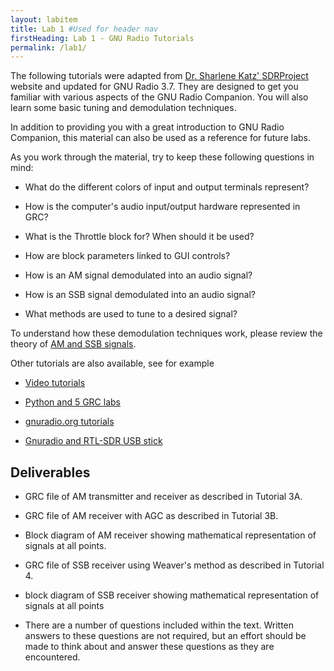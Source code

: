 ```yaml
---
layout: labitem
title: Lab 1 #Used for header nav
firstHeading: Lab 1 - GNU Radio Tutorials
permalink: /lab1/
---
```


The following tutorials were adapted from [Dr. Sharlene Katz\' SDRProject](http://www.csun.edu/~skatz/katzpage/sdr_project/sdrproject.html) website and updated for GNU Radio 3.7. They are designed to get you familiar with various aspects of the GNU Radio Companion. You will also learn some basic tuning and demodulation techniques.

In addition to providing you with a great introduction to GNU Radio Companion, this material can also be used as a reference for future labs.

As you work through the material, try to keep these following questions in mind:

- What do the different colors of input and output terminals represent?

- How is the computer's audio input/output hardware represented in GRC?
  
- What is the Throttle block for? When should it be used?
  
- How are block parameters linked to GUI controls?
  
- How is an AM signal demodulated into an audio signal?
  
- How is an SSB signal demodulated into an audio signal?
  
- What methods are used to tune to a desired signal?

To understand how these demodulation techniques work, please review the theory of [AM and SSB signals](./data/Theory_AM_SSB.pdf).

Other tutorials are also available, see for example

- [Video tutorials](http://www.ettus.com/kb/detail/software-defined-radio-usrp-and-gnu-radio-tutorial-set)

- [Python and 5 GRC labs](http://files.ettus.com/tutorials/)

- [gnuradio.org tutorials](http://gnuradio.org/redmine/projects/gnuradio/wiki/Tutorials)

- [Gnuradio and RTL-SDR USB stick](http://www.rtl-sdr.com/tutorial-creating-fm-receiver-gnuradio-rtl-sdr/?PageSpeed=noscript)

## Deliverables

- GRC file of AM transmitter and receiver as described in Tutorial 3A.
  
- GRC file of AM receiver with AGC as described in Tutorial 3B.
  
- Block diagram of AM receiver showing mathematical representation of signals at all points.
  
- GRC file of SSB receiver using Weaver\'s method as described in Tutorial 4.
  
- block diagram of SSB receiver showing mathematical representation of signals at all points
  
- There are a number of questions included within the text. Written answers to these questions are not required, but an effort should be made to think about and answer these questions as they are encountered.
